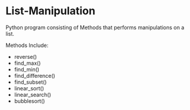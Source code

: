 # List-Manipulation
Python program consisting of Methods that performs manipulations on a list.

Methods Include:
- reverse()
- find_max()
- find_min()
- find_difference()
- find_subset()
- linear_sort()
- linear_search()
- bubblesort()
